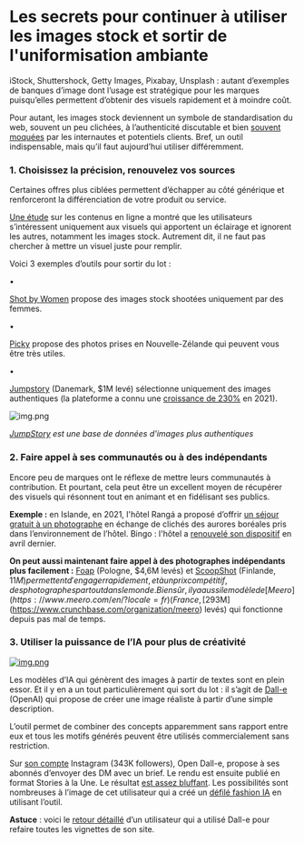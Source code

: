 # Les secrets pour continuer à utiliser les images stock et sortir de l'uniformisation ambiante

iStock, Shuttershock, Getty Images, Pixabay, Unsplash : autant d’exemples de banques d’image dont l’usage est stratégique pour les marques puisqu’elles permettent d’obtenir des visuels rapidement et à moindre coût.

Pour autant, les images stock deviennent un symbole de standardisation du web, souvent un peu clichées, à l’authenticité discutable et bien [souvent](https://www.instagram.com/malaisecorpo/) [moquées](https://www.instagram.com/malaisecorpo/) [](https://www.instagram.com/malaisecorpo/) par les internautes et potentiels clients. Bref, un outil indispensable, mais qu’il faut aujourd’hui utiliser différemment.

### **1. Choisissez la précision, renouvelez vos sources**

Certaines offres plus ciblées permettent d’échapper au côté générique et renforceront la différenciation de votre produit ou service.

[Une étude](https://www.nngroup.com/articles/photos-as-web-content/) sur les contenus en ligne a montré que les utilisateurs s’intéressent uniquement aux visuels qui apportent un éclairage et ignorent les autres, notamment les images stock. Autrement dit, il ne faut pas chercher à mettre un visuel juste pour remplir.

Voici 3 exemples d’outils pour sortir du lot :

•

[Shot by Women](https://www.shotbywomen.com/) propose des images stock shootées uniquement par des femmes.

•

[Picky](https://picky.co.nz/) propose des photos prises en Nouvelle-Zélande qui peuvent vous être très utiles.

•

[Jumpstory](https://jumpstory.com/) (Danemark, $1M levé) sélectionne uniquement des images authentiques (la plateforme a connu une [croissance de 230%](https://tech.eu/2022/06/15/jumpstory-shutters-1-million-in-seed-round-aims-to-expose-all-that-is-wrong-with-the-stock-photography-industry/) en 2021).

![img.png](https://mcusercontent.com/bf57291e7873c25f0d0dd44df/images/d1e3a39b-fce9-e874-8a86-b61aa5e9f085.png)

_[JumpStory](https://jumpstory.com/) est une base de données d'images plus authentiques_

### **2.** Faire appel à ses communautés ou à des indépendants

Encore peu de marques ont le réflexe de mettre leurs communautés à contribution. Et pourtant, cela peut être un excellent moyen de récupérer des visuels qui résonnent tout en animant et en fidélisant ses publics.

**Exemple :** en Islande, en 2021, l'hôtel Rangá a proposé d’offrir [un séjour gratuit à un photographe](https://www.instagram.com/p/CSFjSCbAt85/?utm_source=ig_web_copy_link) en échange de clichés des aurores boréales pris dans l’environnement de l’hôtel. Bingo : l'hôtel a [renouvelé son dispositif](https://www.instagram.com/p/Ccs5ZsuIcNu/?utm_source=ig_web_copy_link) en avril dernier.

**On peut aussi maintenant faire appel à des photographes indépendants plus facilement :** [Foap](https://www.foap.com/) (Pologne, $4,6M levés) et [ScoopShot](https://www.scoopshot.com/) (Finlande, $11M) permettent d'engager rapidement, et à un prix compétitif, des photographes partout dans le monde. Bien sûr, il y a aussi le modèle de [Meero](https://www.meero.com/en/?locale=fr) (France, [$293M](https://www.crunchbase.com/organization/meero) levés) qui fonctionne depuis pas mal de temps.

### **3.** Utiliser la puissance de l’IA pour plus de créativité

[![img.png](https://mcusercontent.com/bf57291e7873c25f0d0dd44df/images/24683c62-b71a-a42b-7f61-f6b2a76d5589.png)](https://twitter.com/jackclarkSF/status/1541604663773913088?ref_src=twsrc%5Etfw%7Ctwcamp%5Etweetembed%7Ctwterm%5E1541604663773913088%7Ctwgr%5E6396ee3b15ce45dc965332c78d6856d70c068779%7Ctwcon%5Es1_&ref_url=https%3A%2F%2Fanalyticsindiamag.com%2Fai-could-end-the-stock-image-industry-as-we-know-it%2F)

Les modèles d’IA qui génèrent des images à partir de textes sont en plein essor. Et il y en a un tout particulièrement qui sort du lot : il s’agit de [Dall-e](https://openai.com/dall-e-2/) (OpenAI) qui propose de créer une image réaliste à partir d’une simple description.

L’outil permet de combiner des concepts apparemment sans rapport entre eux et tous les motifs générés peuvent être utilisés commercialement sans restriction.

Sur [son compte](https://www.instagram.com/openaidalle/?hl=en) Instagram (343K followers), Open Dall-e, propose à ses abonnés d’envoyer des DM avec un brief. Le rendu est ensuite publié en format Stories à la Une. Le résultat [est assez bluffant](https://www.instagram.com/openaidalle/). Les possibilités sont nombreuses à l’image de cet utilisateur qui a créé un [défilé fashion IA](https://twitter.com/paultrillo/status/1562106954096381952?s=20&t=wEv3RBnCq4-cGUXLmb1c7Q) en utilisant l’outil.

**Astuce** : voici le [retour détaillé](https://deephaven.io/blog/2022/08/08/AI-generated-blog-thumbnails/) d’un utilisateur qui a utilisé Dall-e pour refaire toutes les vignettes de son site.
